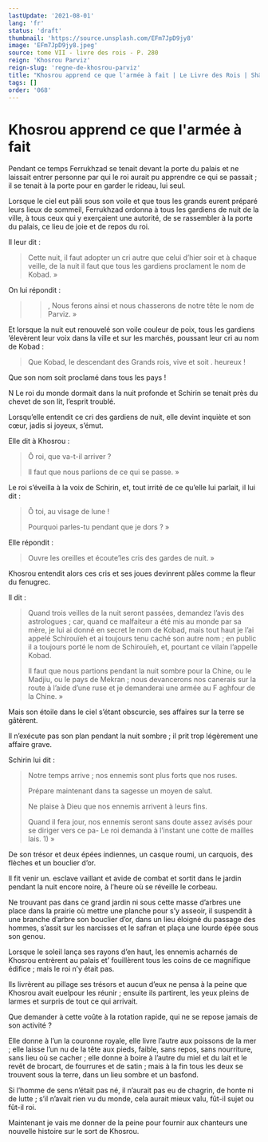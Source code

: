 ```yaml
---
lastUpdate: '2021-08-01'
lang: 'fr'
status: 'draft'
thumbnail: 'https://source.unsplash.com/EFm7JpD9jy8'
image: 'EFm7JpD9jy8.jpeg'
source: tome VII - livre des rois - P. 280
reign: 'Khosrou Parviz'
reign-slug: 'regne-de-khosrou-parviz'
title: "Khosrou apprend ce que l'armée à fait | Le Livre des Rois | Shâhnâmeh"
tags: []
order: '068'
---
```


<!-- LTeX: language=fr -->

# Khosrou apprend ce que l'armée à fait

Pendant ce temps Ferrukhzad se tenait devant la porte du palais et ne laissait entrer personne par qui le roi aurait pu apprendre ce qui se passait ; il se tenait à la porte pour en garder le rideau, lui seul.

Lorsque le ciel eut pâli sous son voile et que tous les grands eurent préparé leurs lieux de sommeil, Ferrukhzad ordonna à tous les gardiens de nuit de la ville, à tous ceux qui y exerçaient une autorité, de se rassembler à la porte du palais, ce lieu de joie et de repos du roi.

Il leur dit :

> Cette nuit, il faut adopter un cri autre que celui d’hier soir et à chaque veille, de la nuit il faut que tous les gardiens proclament le nom de Kobad. »

On lui répondit :

> >, Nous ferons ainsi et nous chasserons de notre tête le nom de Parviz. »

Et lorsque la nuit eut renouvelé son voile couleur de poix, tous les gardiens
’élevèrent leur voix dans la ville et sur les marchés, poussant leur cri au nom de Kobad :

> Que Kobad, le descendant des Grands rois, vive et soit . heureux !

Que son nom soit proclamé dans tous les pays !

N Le roi du monde dormait dans la nuit profonde et Schirin se tenait près du chevet de son lit, l’esprit troublé.

Lorsqu’elle entendit ce cri des gardiens de nuit, elle devint inquiète et son cœur, jadis si joyeux, s’émut.

Elle dit à Khosrou :

> Ô roi, que va-t-il arriver ?
>
> Il faut que nous parlions de ce qui se passe. »

Le roi s’éveilla à la voix de Schirin, et, tout irrité de ce qu’elle lui parlait, il lui dit :

> Ô toi, au visage de lune !
>
> Pourquoi parles-tu pendant que je dors ? »

Elle répondit :

> Ouvre les oreilles et écoute’les cris des gardes de nuit. »

Khosrou entendit alors ces cris et ses joues devinrent pâles comme la fleur du fenugrec.

Il dit :

> Quand trois veilles de la nuit seront passées, demandez l’avis des astrologues ; car, quand ce malfaiteur a été mis au monde par sa mère, je lui ai donné en secret le nom de Kobad, mais tout haut je l’ai appelé Schirouïeh et ai toujours tenu caché son autre nom ; en public il a toujours porté le nom de Schirouïeh, et, pourtant ce vilain l’appelle Kobad.
>
> Il faut que nous partions pendant la nuit sombre pour la Chine, ou le Madjiu, ou le pays de Mekran ; nous devancerons nos canerais sur la route à l’aide d’une ruse et je demanderai une armée au F aghfour de la Chine. »

Mais son étoile dans le ciel s’étant obscurcie, ses affaires sur la terre se gâtèrent.

Il n’exécute pas son plan pendant la nuit sombre ; il prit trop légèrement une affaire grave.

Schirin lui dit :

> Notre temps arrive ; nos ennemis sont plus forts que nos ruses.
>
> Prépare maintenant dans ta sagesse un moyen de salut.
>
> Ne plaise à Dieu que nos ennemis arrivent à leurs fins.
>
> Quand il fera jour, nos ennemis seront sans doute assez avisés pour se diriger vers ce pa-
Le roi demanda à l’instant une cotte de mailles lais. 1) »

De son trésor et deux épées indiennes, un casque roumi, un carquois, des flèches et un bouclier d’or.

Il fit venir un. esclave vaillant et avide de combat et sortit dans le jardin pendant la nuit encore noire, à l’heure où se réveille le corbeau.

Ne trouvant pas dans ce grand jardin ni sous cette masse d’arbres une place dans la prairie où mettre une planche pour s’y asseoir, il suspendit à une branche d’arbre son bouclier d’or, dans un lieu éloigné du passage des hommes, s’assit sur les narcisses et le safran et plaça une lourde épée sous son genou.

Lorsque le soleil lança ses rayons d’en haut, les ennemis acharnés de Khosrou entrèrent au palais et’ fouillèrent tous les coins de ce magnifique édifice ; mais le roi n’y était pas.

Ils livrèrent au pillage ses trésors et aucun d’eux ne pensa à la peine que Khosrou avait euelpour les réunir ; ensuite ils partirent, les yeux pleins de larmes et surpris de tout ce qui arrivait.

Que demander à cette voûte à la rotation rapide, qui ne se repose jamais de son activité ?

Elle donne à l’un la couronne royale, elle livre l’autre aux poissons de la mer ; elle laisse l’un nu de la tête aux pieds, faible, sans repos, sans nourriture, sans lieu où se cacher ; elle donne à boire à l’autre du miel et du lait et le revêt de brocart, de fourrures et de satin ; mais à la fin tous les deux se trouvent sous la terre, dans un lieu sombre et un basfond.

Si l’homme de sens n’était pas né, il n’aurait pas eu de chagrin, de honte ni de lutte ; s’il n’avait rien vu du monde, cela aurait mieux valu, fût-il sujet ou fût-il roi.

Maintenant je vais me donner de la peine pour fournir aux chanteurs une nouvelle histoire sur le sort de Khosrou.
